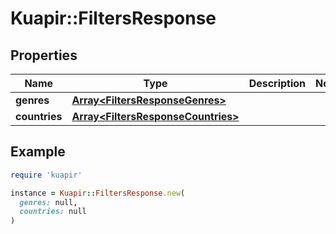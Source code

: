# Kuapir::FiltersResponse

## Properties

| Name | Type | Description | Notes |
| ---- | ---- | ----------- | ----- |
| **genres** | [**Array&lt;FiltersResponseGenres&gt;**](FiltersResponseGenres.md) |  |  |
| **countries** | [**Array&lt;FiltersResponseCountries&gt;**](FiltersResponseCountries.md) |  |  |

## Example

```ruby
require 'kuapir'

instance = Kuapir::FiltersResponse.new(
  genres: null,
  countries: null
)
```

